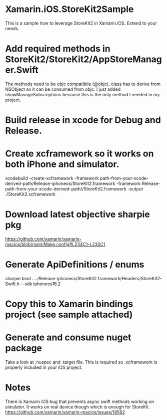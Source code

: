 # Xamarin.iOS.StoreKit2Sample
This is a sample how to leverage StoreKit2 in Xamarin.iOS. Extend to your needs.

# Add required methods in StoreKit2/StoreKit2/AppStoreManager.Swift
The methods need to be objc compatibile (@objc), class has to derive from NSObject so it can be consumed from objc.
I just added showManageSubscriptions because this is the only method I needed in my project.


# Build release in xcode for Debug and Release.

# Create xcframework so it works on both iPhone and simulator.

xcodebuild -create-xcframework -framework path-from-your-xcode-derived-path/Release-iphoneos/StoreKit2.framework -framework Release-path-from-your-xcode-derived-path//StoreKit2.framework -output ./StoreKit2.xcframework

# Download latest objective sharpie pkg

https://github.com/xamarin/xamarin-macios/blob/main/Make.config#L234C1-L235C1

# Generate ApiDefinitions / enums
sharpie bind ..../Release-iphoneos/StoreKit2.framework/Headers/StoreKit2-Swift.h --sdk iphoneos16.2

# Copy this to Xamarin bindings project (see sample attached)

# Generate and consume nuget package
Take a look at .nuspec and .target file.
This is required so .xcframework is properly included in your iOS project.

# Notes
There is Xamarin iOS bug that prevents async swift methods working on simulator. 
It works on real device though which is enough for StoreKit.
https://github.com/xamarin/xamarin-macios/issues/18562